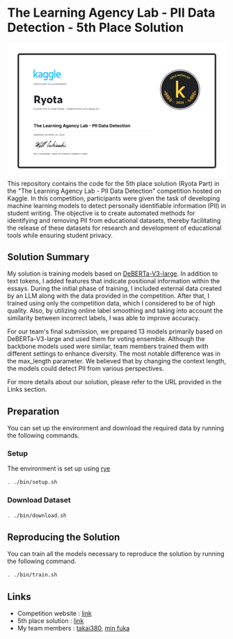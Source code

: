 # The Learning Agency Lab - PII Data Detection - 5th Place Solution
![certificate](./appendix/certificate.png)
This repository contains the code for the 5th place solution (Ryota Part) in the "The Learning Agency Lab - PII Data Detection" competition hosted on Kaggle.
In this competition, participants were given the task of developing machine learning models to detect personally identifiable information (PII) in student writing. The objective is to create automated methods for identifying and removing PII from educational datasets, thereby facilitating the release of these datasets for research and development of educational tools while ensuring student privacy.

## Solution Summary
My solution is training models based on [DeBERTa-V3-large](https://huggingface.co/microsoft/deberta-v3-large). In addition to text tokens, I added features that indicate positional information within the essays. During the initial phase of training, I included external data created by an LLM along with the data provided in the competition. After that, I trained using only the competition data, which I considered to be of high quality. Also, by utilizing online label smoothing and taking into account the similarity between incorrect labels, I was able to improve accuracy.

For our team's final submission, we prepared 13 models primarily based on DeBERTa-V3-large and used them for voting ensemble. Although the backbone models used were similar, team members trained them with different settings to enhance diversity. The most notable difference was in the max_length parameter. We believed that by changing the context length, the models could detect PII from various perspectives.

For more details about our solution, please refer to the URL provided in the Links section.

## Preparation
You can set up the environment and download the required data by running the following commands.

### Setup
The environment is set up using [rye](https://rye.astral.sh/)
```sh
. ./bin/setup.sh
```

### Download Dataset
```sh
. ./bin/download.sh
```

## Reproducing the Solution
You can train all the models necessary to reproduce the solution by running the following command.
```sh
. ./bin/train.sh
```

## Links
- Competition website : [link](https://www.kaggle.com/competitions/pii-detection-removal-from-educational-data/leaderboard)
- 5th place solution : [link](https://www.kaggle.com/competitions/pii-detection-removal-from-educational-data/discussion/497306)
- My team members : [takai380](https://www.kaggle.com/takai380), [min fuka](https://www.kaggle.com/minfuka)
